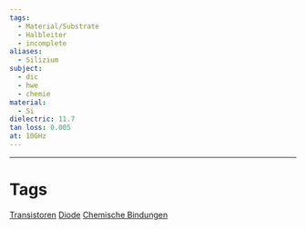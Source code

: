 ```yaml
---
tags:
  - Material/Substrate
  - Halbleiter
  - incomplete
aliases:
  - Silizium
subject:
  - dic
  - hwe
  - chemie
material:
  - Si
dielectric: 11.7
tan loss: 0.005
at: 10GHz
---
```




---

# Tags

[Transistoren]({MOC}%20Transistor.md)
[Diode](Diode.md)
[Chemische Bindungen](../../Chemie/Chemische%20Bindungen.md)